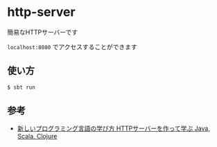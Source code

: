 # http-server

簡易なHTTPサーバーです

`localhost:8080` でアクセスすることができます

## 使い方

```sh
$ sbt run
```

## 参考

* [新しいプログラミング言語の学び方 HTTPサーバーを作って学ぶ Java, Scala, Clojure](https://speakerdeck.com/todokr/xin-siihurokuraminkuyan-yu-falsexue-hifang-httpsahawozuo-tutexue-hu-java-scala-clojure)
